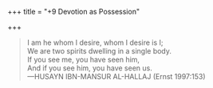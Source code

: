 +++
title = "+9 Devotion as Possession"

+++
> I am he whom I desire, whom I desire is I;  
We are two spirits dwelling in a single body.  
If you see me, you have seen him,  
And if you see him, you have seen us.  
—HUSAYN IBN-MANSUR AL-HALLAJ (Ernst 1997:153)
